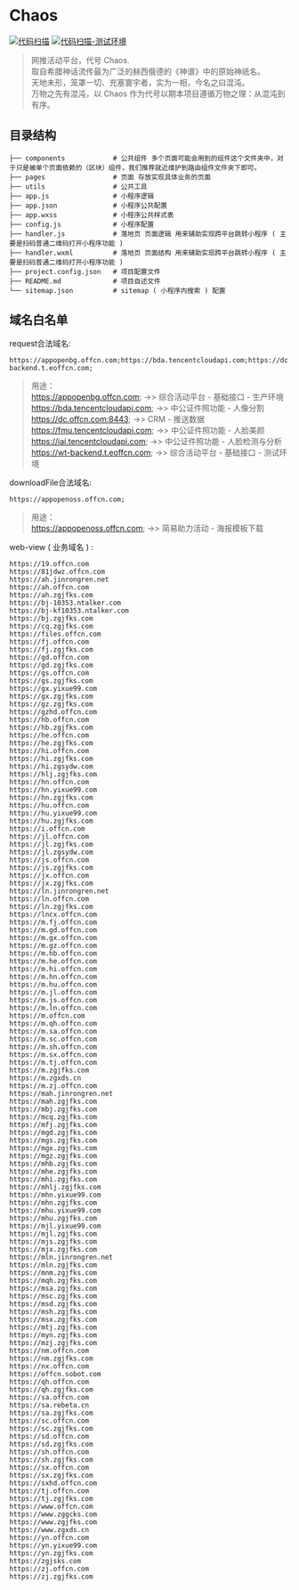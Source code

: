 # Chaos

[![代码扫描](https://github.com/offcn-jl/wt-mini-program/workflows/CodeQL/badge.svg)](https://github.com/offcn-jl/wt-mini-program/actions?query=workflow%3ACodeQL)
[![代码扫描-测试环境](https://github.com/offcn-jl/wt-mini-program/workflows/CodeQLCI/badge.svg)](https://github.com/offcn-jl/wt-mini-program/actions?query=workflow%3ACodeQLCI)

> 网推活动平台，代号 Chaos.  
> 取自希腊神话流传最为广泛的赫西俄德的《神谱》中的原始神祇名。  
> 天地未形，笼罩一切、充塞寰宇者，实为一相，今名之曰混沌。  
> 万物之先有混沌，以 Chaos 作为代号以期本项目遵循万物之理：从混沌到有序。

## 目录结构
```
├── components            # 公共组件 多个页面可能会用到的组件这个文件夹中，对于只是被单个页面依赖的（区块）组件，我们推荐就近维护到路由组件文件夹下即可。
├── pages                 # 页面 存放实现具体业务的页面
├── utils                 # 公共工具
├── app.js                # 小程序逻辑
├── app.json              # 小程序公共配置
├── app.wxss              # 小程序公共样式表
├── config.js             # 小程序配置
├── handler.js            # 落地页 页面逻辑 用来辅助实现跨平台跳转小程序 ( 主要是扫码普通二维码打开小程序功能 )
├── handler.wxml          # 落地页 页面结构 用来辅助实现跨平台跳转小程序 ( 主要是扫码普通二维码打开小程序功能 )
├── project.config.json   # 项目配置文件
├── README.md             # 项目自述文件
└── sitemap.json          # sitemap ( 小程序内搜索 ) 配置
```

## 域名白名单
request合法域名:
```
https://appopenbg.offcn.com;https://bda.tencentcloudapi.com;https://dc.offcn.com:8443;https://fmu.tencentcloudapi.com;https://iai.tencentcloudapi.com;https://wt-backend.t.eoffcn.com;
```
> 用途：  
> https://appopenbg.offcn.com; ->> 综合活动平台 - 基础接口 - 生产环境  
> https://bda.tencentcloudapi.com; ->> 中公证件照功能 - 人像分割  
> https://dc.offcn.com:8443; ->> CRM - 推送数据  
> https://fmu.tencentcloudapi.com; ->> 中公证件照功能 - 人脸美颜  
> https://iai.tencentcloudapi.com; ->> 中公证件照功能 - 人脸检测与分析  
> https://wt-backend.t.eoffcn.com; ->> 综合活动平台 - 基础接口 - 测试环境  

downloadFile合法域名:
```
https://appopenoss.offcn.com;
```
> 用途：  
> https://appopenoss.offcn.com; ->> 简易助力活动 - 海报模板下载

web-view ( 业务域名 ) :
```
https://19.offcn.com
https://81jdwz.offcn.com
https://ah.jinrongren.net
https://ah.offcn.com
https://ah.zgjfks.com
https://bj-10353.ntalker.com
https://bj-kf10353.ntalker.com
https://bj.zgjfks.com
https://cq.zgjfks.com
https://files.offcn.com
https://fj.offcn.com
https://fj.zgjfks.com
https://gd.offcn.com
https://gd.zgjfks.com
https://gs.offcn.com
https://gs.zgjfks.com
https://gx.yixue99.com
https://gx.zgjfks.com
https://gz.zgjfks.com
https://gzhd.offcn.com
https://hb.offcn.com
https://hb.zgjfks.com
https://he.offcn.com
https://he.zgjfks.com
https://hi.offcn.com
https://hi.zgjfks.com
https://hi.zgsydw.com
https://hlj.zgjfks.com
https://hn.offcn.com
https://hn.yixue99.com
https://hn.zgjfks.com
https://hu.offcn.com
https://hu.yixue99.com
https://hu.zgjfks.com
https://i.offcn.com
https://jl.offcn.com
https://jl.zgjfks.com
https://jl.zgsydw.com
https://js.offcn.com
https://js.zgjfks.com
https://jx.offcn.com
https://jx.zgjfks.com
https://ln.jinrongren.net
https://ln.offcn.com
https://ln.zgjfks.com
https://lncx.offcn.com
https://m.fj.offcn.com
https://m.gd.offcn.com
https://m.gx.offcn.com
https://m.gz.offcn.com
https://m.hb.offcn.com
https://m.he.offcn.com
https://m.hi.offcn.com
https://m.hn.offcn.com
https://m.hu.offcn.com
https://m.jl.offcn.com
https://m.js.offcn.com
https://m.ln.offcn.com
https://m.offcn.com
https://m.qh.offcn.com
https://m.sa.offcn.com
https://m.sc.offcn.com
https://m.sh.offcn.com
https://m.sx.offcn.com
https://m.tj.offcn.com
https://m.zgjfks.com
https://m.zgxds.cn
https://m.zj.offcn.com
https://mah.jinrongren.net
https://mah.zgjfks.com
https://mbj.zgjfks.com
https://mcq.zgjfks.com
https://mfj.zgjfks.com
https://mgd.zgjfks.com
https://mgs.zgjfks.com
https://mgx.zgjfks.com
https://mgz.zgjfks.com
https://mhb.zgjfks.com
https://mhe.zgjfks.com
https://mhi.zgjfks.com
https://mhlj.zgjfks.com
https://mhn.yixue99.com
https://mhn.zgjfks.com
https://mhu.yixue99.com
https://mhu.zgjfks.com
https://mjl.yixue99.com
https://mjl.zgjfks.com
https://mjs.zgjfks.com
https://mjx.zgjfks.com
https://mln.jinrongren.net
https://mln.zgjfks.com
https://mnm.zgjfks.com
https://mqh.zgjfks.com
https://msa.zgjfks.com
https://msc.zgjfks.com
https://msd.zgjfks.com
https://msh.zgjfks.com
https://msx.zgjfks.com
https://mtj.zgjfks.com
https://myn.zgjfks.com
https://mzj.zgjfks.com
https://nm.offcn.com
https://nm.zgjfks.com
https://nx.offcn.com
https://offcn.sobot.com
https://qh.offcn.com
https://qh.zgjfks.com
https://sa.offcn.com
https://sa.rebeta.cn
https://sa.zgjfks.com
https://sc.offcn.com
https://sc.zgjfks.com
https://sd.offcn.com
https://sd.zgjfks.com
https://sh.offcn.com
https://sh.zgjfks.com
https://sx.offcn.com
https://sx.zgjfks.com
https://sxhd.offcn.com
https://tj.offcn.com
https://tj.zgjfks.com
https://www.offcn.com
https://www.zggcks.com
https://www.zgjfks.com
https://www.zgxds.cn
https://yn.offcn.com
https://yn.yixue99.com
https://yn.zgjfks.com
https://zgjsks.com
https://zj.offcn.com
https://zj.zgjfks.com
```